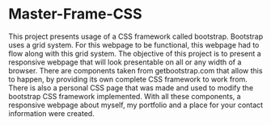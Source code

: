 # Master-Frame-CSS

This project presents usage of a CSS framework called bootstrap. Bootstrap uses a grid system. For this webpage to be functional, this webpage had to flow along with this grid system. The objective of this project is to present a responsive webpage that will look presentable on all or any width of a browser. There are components taken from getbootstrap.com that allow this to happen, by providing its own complete CSS framework to work from. There is also a personal CSS page that was made and used to modify the bootstrap CSS framework implemented. With all these components, a responsive webpage about myself, my portfolio and a place for your contact information were created.

